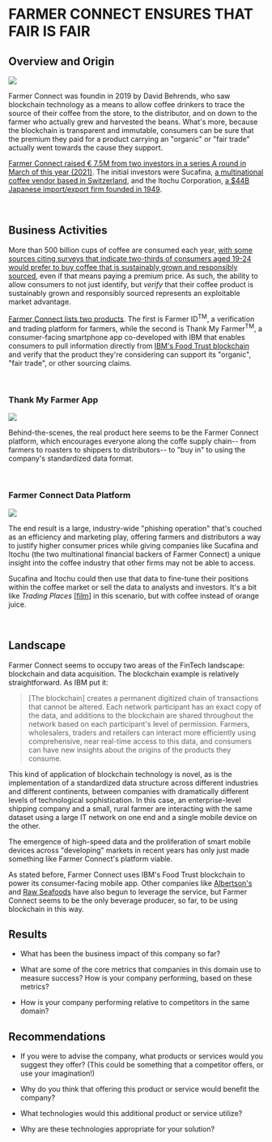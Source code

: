 # FARMER CONNECT ENSURES THAT FAIR IS FAIR

## Overview and Origin
<img src="https://assets.corteva.com/is/image/Corteva/IMG-FC-HRO_01_Hero-L1-1440x400px_3.6_1?$herol1_desktop$">

  Farmer Connect was foundin in 2019 by David Behrends, who saw blockchain technology as a means to allow coffee drinkers to trace the source of their coffee from the store, to the distributor, and on down to the farmer who actually grew and harvested the beans. What's more, because the blockchain is transparent and immutable, consumers can be sure that the premium they paid for a product carrying an "organic" or "fair trade" actually went towards the cause they support.

  [Farmer Connect raised &euro;	7.5M from two investors in a series A round in March of this year (2021)](https://www.crunchbase.com/organization/farmer-connect/company_financials). The initial investors were Sucafina, [a multinational coffee vendor based in Switzerland](https://sucafina.com/), and the Itochu Corporation, [a $44B Japanese import/export firm founded in 1949](https://www.itochu.co.jp/en/index.html).

&nbsp; 
## Business Activities

  More than 500 billion cups of coffee are consumed each year, [with some sources citing surveys that indicate two-thirds of consumers aged 19-24 would prefer to buy coffee that is sustainably grown and responsibly sourced](https://newsroom.ibm.com/2020-01-06-Farmer-Connect-Uses-IBM-Blockchain-to-Bridge-the-Gap-Between-Consumers-and-Smallholder-Coffee-Farmers), even if that means paying a premium price.  As such, the ability to allow consumers to not just identify, but *verify* that their coffee product is sustainably grown and responsibly sourced represents an exploitable market advantage.

  [Farmer Connect lists two products](https://www.farmerconnect.com/products). The first is Farmer ID<sup>TM</sup>, a verification and trading platform for farmers, while the second is Thank My Farmer<sup>TM</sup>, a consumer-facing smartphone app co-developed with IBM that enables consumers to pull information directly from [IBM's Food Trust blockchain](https://www.ibm.com/blockchain/solutions/food-trust) and verify that the product they're considering can support its "organic", "fair trade", or other sourcing claims.

&nbsp;
### Thank My Farmer App
  <img src="https://theblockchainland.com/wp-content/uploads/2020/01/Thank-My-Farmer-App-BlockchainLand-1024x525.png">

  Behind-the-scenes, the real product here seems to be the Farmer Connect platform, which encourages everyone along the coffe supply chain-- from farmers to roasters to shippers to distributors-- to "buy in" to using the company's standardized data format.

  &nbsp;  
  ### Farmer Connect Data Platform
  <img src="https://static.wixstatic.com/media/81c87c_2cc86a54ac2041edaeff82d6959dee4b~mv2.png">

  The end result is a large, industry-wide "phishing operation" that's couched as an efficiency and marketing play, offering farmers and distributors a way to justify higher consumer prices while giving companies like Sucafina and Itochu (the two multinational financial backers of Farmer Connect) a unique insight into the coffee industry that other firms may not be able to access.

  Sucafina and Itochu could then use that data to fine-tune their positions within the coffee market or sell the data to analysts and investors. It's a bit like *Trading Places* [[film](https://en.wikipedia.org/wiki/Trading_Places)] in this scenario, but with coffee instead of orange juice.

&nbsp;
## Landscape

  Farmer Connect seems to occupy two areas of the FinTech landscape:  blockchain and data acquisition. The blockchain example is relatively straightforward. As IBM put it:

  > [The blockchain] creates a permanent digitized chain of transactions that cannot be altered. Each network participant has an exact copy of the data, and additions to the blockchain are shared throughout the network based on each participant's level of permission. Farmers, wholesalers, traders and retailers can interact more efficiently using comprehensive, near real-time access to this data, and consumers can have new insights about the origins of the products they consume.

This kind of application of blockchain technology is novel, as is the implementation of a standardized data structure across different industries and different continents, between companies with dramatically different levels of technological sophistication. In this case, an enterprise-level shipping company and a small, rural farmer are interacting with the same dataset using a large IT network on one end and a single mobile device on the other.

The emergence of high-speed data and the proliferation of smart mobile devices across "developing" markets in recent years has only just made something like Farmer Connect's platform viable.

As stated before, Farmer Connect uses IBM's Food Trust blockchain to power its consumer-facing mobile app. Other companies like [Albertson's](https://www.forbes.com/sites/rachelwolfson/2019/04/11/albertsons-joins-ibm-food-trust-blockchain-network-to-track-romaine-lettuce-from-farm-to-store/) and [Raw Seafoods](https://www.intrafish.com/marketplace/raw-seafoods-exec-blockchain-is-new-weapon-in-fight-to-end-fish-fraud/2-1-692931) have also begun to leverage the service, but Farmer Connect seems to be the only beverage producer, so far, to be using blockchain in this way.


## Results

* What has been the business impact of this company so far?

* What are some of the core metrics that companies in this domain use to measure success? How is your company performing, based on these metrics?

* How is your company performing relative to competitors in the same domain?


## Recommendations

* If you were to advise the company, what products or services would you suggest they offer? (This could be something that a competitor offers, or use your imagination!)

* Why do you think that offering this product or service would benefit the company?

* What technologies would this additional product or service utilize?

* Why are these technologies appropriate for your solution?
